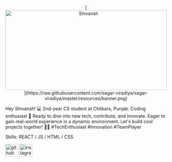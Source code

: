 <p align="center">
  [<img src="https://cdn.dribbble.com/users/329021/screenshots/2210681/media/821d6d0f8caa964daa9563a5a670725b.png" alt="Shivansh" width="100%" height="250px">](https://raw.githubusercontent.com/sagar-viradiya/sagar-viradiya/master/resources/banner.png)
</p>


Hey Shivansh! 💻 2nd-year CS student at Chitkara, Punjab. Coding enthusiast 🚀 Ready to dive into new tech, contribute, and innovate. Eager to gain real-world experience in a dynamic environment. Let's build cool projects together! 👨‍💻 
#TechEnthusiast #Innovation #TeamPlayer

Skills: REACT / JS / HTML / CSS



[<img src='https://cdn.jsdelivr.net/npm/simple-icons@3.0.1/icons/github.svg' alt='github' height='40'>](https://github.com/soodshivansh)  [<img src='https://cdn.jsdelivr.net/npm/simple-icons@3.0.1/icons/instagram.svg' alt='instagram' height='40'>](https://www.instagram.com/soodshivansh/)  

